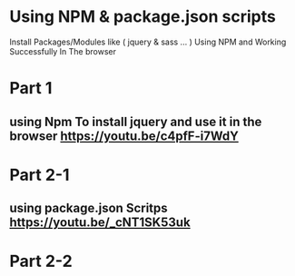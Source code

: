 # Using NPM & package.json scripts

Install Packages/Modules like ( jquery &amp; sass ... ) Using NPM and Working Successfully In The browser


# Part 1
## using Npm To install jquery and use it in the browser https://youtu.be/c4pfF-i7WdY

# Part 2-1
## using package.json Scritps https://youtu.be/_cNT1SK53uk

# Part 2-2
## 
